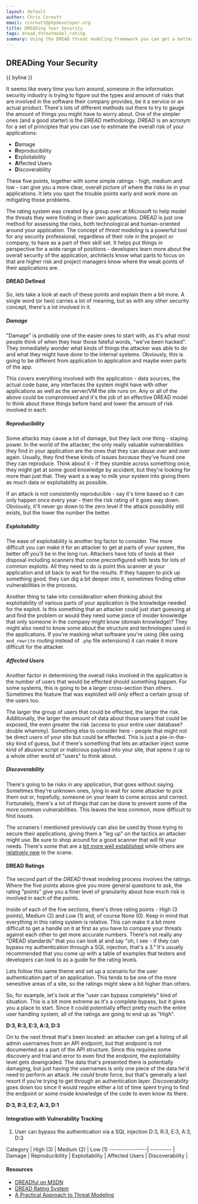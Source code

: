 ```yaml
---
layout: default
author: Chris Cornutt
email: ccornutt@phpdeveloper.org
title: DREADing Your Security
tags: dread,threatmodel,rating
summary: Using the DREAD threat modeling framework you can get a better view of the risk of your application.
---
```


DREADing Your Security
--------------

{{ byline }}

It seems like every time you turn around, someone in the information security industry is trying
to figure out the types and amount of risks that are involved in the software their company
provides, be it a service or an actual product. There's lots of different methods out there
to try to gauge the amount of things you might have to worry about. One of the simpler ones
(and a good starter) is the *DREAD* methodology. *DREAD* is an acronym for a set of principles
that you can use to estimate the overall risk of your applications:

- **D**amage
- **R**eproducibility
- **E**xploitability
- **A**ffected Users
- **D**iscoverability

These five points, together with some simple ratings - high, medium and low - can give
you a more clear, overall picture of where the risks lie in your applications. It lets
you spot the trouble points early and work more on mitigating those problems.

The rating system was created by a group over at Microsoft to help model the threats
they were finding in their own applications. *DREAD* is just one method for assessing
the risks, both technological and human-oriented around your application. The concept of
*threat modeling* is a powerful tool for any security professional, regardless of their
role in the project or company, to have as a part of their skill set. It helps put things
in perspective for a wide range of positions - developers learn more about the overall
security of the application, architects know what parts to focus on that are higher risk
and project managers know where the weak points of their applications are.

#### DREAD Defined

So, lets take a look at each of these points and explain them a bit more. A single word
(or two) carries a lot of meaning, but as with any other security concept, there's a lot
involved in it.

##### Damage

"Damage" is probably one of the easier ones to start with, as it's what most people think
of when they hear those fateful words, "we've been hacked". They immediately wonder what
kinds of things the attacker was able to do and what they might have done to the internal
systems. Obviously, this is going to be different from application to application and maybe
even parts of the app.

This covers everything involved with the application - data sources, the actual code base,
any interfaces the system might have with other applications as well as the server/VM the
site runs on. Any or all of the above could be compromised and it's the job of an effective
DREAD model to think about these things before hand and lower the amount of risk involved in
each.

##### Reproducibility

Some attacks may cause a lot of damage, but they lack one thing - staying power. In the
world of the attacker, the only really valuable vulnerabilities they find in your application
are the ones that they can abuse over and over again. Usually, they find these kinds of issues
*because* they've found one they can reproduce. Think about it - if they stumble across something
once, they might get at some good knowledge by accident, but they're looking for more than
just that. They want a a way to milk your system into giving them as much data or exploitability
as possible.

If an attack is not consistently reproducible - say it's time based so it can only happen
once every year - then the risk rating of it goes way down. Obviously, it'll never go down to
the zero level if the attack possibility still exists, but the lower the number the better.

##### Exploitability

The ease of exploitability is another big factor to consider. The more difficult you can make
it for an attacker to get at parts of your system, the better off you'll be in the long run.
Attackers have lots of tools at their disposal including scanners that come preconfigured
with tests for lots of common exploits. All they need to do is point this scanner at
your application and sit back to wait for the results. If they happen to pick up something good,
they can dig a bit deeper into it, sometimes finding other vulnerabilities in the process.

Another thing to take into consideration when thinking about the exploitability of various
parts of your application is the knowledge needed for the exploit. Is this something that
an attacker could just start guessing at and find the problem or would they need some
piece of insider knowledge that only someone in the company might know (domain knowledge)?
They might also need to know some about the structure and technologies used in the applications.
If you're masking what software you're using (like using `mod_rewrite` routing instead of `.php`
file extensions) it can make it more difficult for the attacker.

##### Affected Users

Another factor in determining the overall risks involved in the application is the number
of users that would be effected should something happen. For some systems, this is going to
be a larger cross-section than others. Sometimes the feature that was exploited will only
effect a certain group of the users too.

The larger the group of users that could be effected, the larger the risk. Additionally,
the larger the *amount* of data about those users that could be exposed, the even greater
the risk (access to your entire user database? double whammy). Something else to consider
here - people that might not be direct users of your site but could be effected. This is
just a pie-in-the-sky kind of guess, but if there's something that lets an attacker inject
some kind of abusive script or malicious payload into your site, that opens it up to
a whole other world of "users" to think about.

##### Discoverability

There's going to be risks in any application, that goes without saying. Sometimes they're
unknown ones, lying in wait for some attacker to pick them out or, hopefully, someone
on your team to come across and correct. Fortunately, there's a lot of things that can
be done to prevent some of the more common vulnerabilities. This leaves the less common,
more difficult to find issues.

The scnaners I mentioned previously can also be used by those trying to secure their
applications, giving them a "leg up" on the tactics an attacker might use. Be sure to
shop around for a good scanner that will fit your needs. There's some that are a [bit
more well established](http://portswigger.net/burp/) while others are
[relatively new](http://subgraph.com/products.html) to the scene.

#### DREAD Ratings

The second part of the *DREAD* threat modeling process involves the ratings. Where the five
points above give you more general questions to ask, the rating "points" give you a finer
level of granularity about how much risk is involved in each of the points.

Inside of each of the five sections, there's three rating points - High (3 points),
Medium (2) and Low (1) and, of course None (0). Keep in mind that everything in this
rating system is relative. This can make it a bit more difficult to get a handle on it
at first as you have to compare your threats against each other to get more accurate numbers.
There's not really any "DREAD standards" that you can look at and say "oh, I see - if they
can bypass my authentication through a SQL injection, that's a 3." It's usually recommended
that you come up with a table of examples that testers and developers can look to
as a guide for the rating levels.

Lets follow this same theme and set up a scenario for the user authentication part of
an application. This tends to be one of the more senesitive areas of a site, so the ratings
might skew a bit higher than others.

So, for example, let's look at the "user can bypass completely" kind of situation. This is
a bit more extreme as it's a complete bypass, but it gives you a place to start. Since
it could potentially effect pretty much the entire user handling system, all of the
ratings are going to end up as "High".

**D:3, R:3, E:3, A:3, D:3**

On to the next threat that's been located: an attacker can get a listing of all admin
usernames from an API endpoint, but that endpoint is not documented as a part of the API structure.
Since this requires some discovery and trial and error to even find the endpoint, the
exploitability level gets downgraded. The data that's presented there is potentially
damaging, but just having the usernames is only one piece of the data he'd need
to perform an attack. He *could* brute force, but that's generally a last resort if you're
trying to get through an authentication layer. Discoverability goes down too since
it would require either a lot of time spent trying to find the endpoint or some
inside knowledge of the code to even know its there.

**D:3, R:3, E:2, A:3, D:1**

#### Integration with Vulnerability Tracking




1. User can bypass the authentication via a SQL injection
    D:3, R:3, E:3, A:3, D:3



Category        | High (3)  | Medium (2) | Low (1)
----------------| --------- |
Damage          |
Reproducibility |
Exploitability  |
Affected Users  |
Discoverability |

#### Resources

- [DREADful on MSDN](http://blogs.msdn.com/b/david_leblanc/archive/2007/08/13/dreadful.aspx)
- [DREAD Rating System](http://msdn.microsoft.com/en-us/library/aa302419.aspx#c03618429_011)
- [A Practical Approach to Threat Modeling](http://adventuresinsecurity.com/blog/wp-content/uploads/2006/03/A_Practical_Approach_to_Threat_Modeling.pdf)
